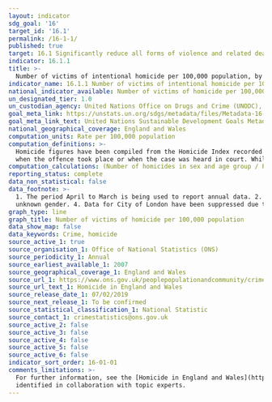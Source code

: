 ```yaml
---
layout: indicator
sdg_goal: '16'
target_id: '16.1'
permalink: /16-1-1/
published: true
target: 16.1 Significantly reduce all forms of violence and related death rates everywhere
indicator: 16.1.1
title: >-
  Number of victims of intentional homicide per 100,000 population, by sex and age
indicator_name: 16.1.1 Number of victims of intentional homicide per 100,000 population, by sex and age
national_indicator_available: Number of victims of homicide per 100,000 population
un_designated_tier: 1.0
un_custodian_agency: United Nations Office on Drugs and Crime (UNODC), World Health Organization (WHO)
goal_meta_link: https://unstats.un.org/sdgs/metadata/files/Metadata-16-01-01.pdf 
goal_meta_link_text: United Nations Sustainable Development Goals Metadata (PDF 222 KB)
national_geographical_coverage: England and Wales
computation_units: Rate per 100,000 population
computation_definitions: >-
  Homicide figures have been compiled from the Homicide Index recorded by the Home Office, which contains detailed record-level information about each homicide recorded by police in England and Wales. Homicide Index data are based on the year when the offence was recorded as a crime, not
  when the offence took place or when the case was heard in court. While in the vast majority of cases the offence will be recorded in the same year as it took place, this is not always the case. Caution is therefore needed when looking at longer-term homicide trends.
computation_calculations: (Number of homicides in sex and age group / Population in sex and age group) * 100,000
reporting_status: complete
data_non_statistical: false
data_footnote: >-
  1. The period April to March is being used to report annual data. 2. As at 4 December 2018, figures are subject to revision as cases are dealt with by the police and the courts, or as further information becomes available. 3. Figures for 2011/12, 2014/15 and 2015/16 include 1 victim with
  unknown gender. 4. Data for City of London have been suppressed due to the small population size of the police force area.
graph_type: line
graph_title: Number of victims of homicide per 100,000 population
data_show_map: false
data_keywords: Crime, homicide
source_active_1: true
source_organisation_1: Office of National Statistics (ONS)
source_periodicity_1: Annual
source_earliest_available_1: 2007
source_geographical_coverage_1: England and Wales
source_url_1: https://www.ons.gov.uk/peoplepopulationandcommunity/crimeandjustice/datasets/appendixtableshomicideinenglandandwales
source_url_text_1: Homicide in England and Wales
source_release_date_1: 07/02/2019
source_next_release_1: To be confirmed
source_statistical_classification_1: National Statistic
source_contact_1: crimestatistics@ons.gov.uk
source_active_2: false
source_active_3: false
source_active_4: false
source_active_5: false
source_active_6: false
indicator_sort_order: 16-01-01
comments_limitations: >-
  For further information, see the [Homicide in England and Wales](https://www.ons.gov.uk/peoplepopulationandcommunity/crimeandjustice/articles/homicideinenglandandwales/yearendingmarch2018) publication. Data follows the UN specification for this indicator. This indicator has been
  identified in collaboration with topic experts.
---
```

